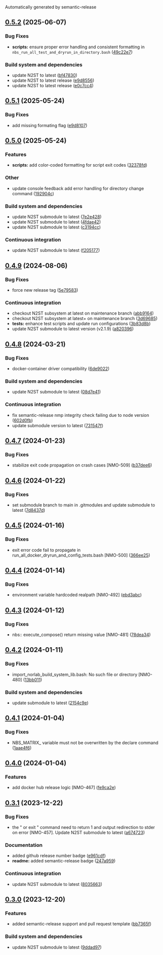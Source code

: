 Automatically generated by semantic-release

## [0.5.2](https://github.com/norlab-ulaval/norlab-build-system/compare/v0.5.1...v0.5.2) (2025-06-07)

### Bug Fixes

* **scripts:** ensure proper error handling and consistent formatting in `nbs_run_all_test_and_dryrun_in_directory.bash` ([49c22e7](https://github.com/norlab-ulaval/norlab-build-system/commit/49c22e78162414dc0d935ccce19878903851f535))

### Build system and dependencies

* update N2ST to latest ([bf47830](https://github.com/norlab-ulaval/norlab-build-system/commit/bf47830eeff656a1fbffadb555c390a068b31003))
* update N2ST to latest release ([e9d8556](https://github.com/norlab-ulaval/norlab-build-system/commit/e9d85562a4a069c0350678a07278a8a6118a394b))
* update N2ST to latest release ([e0c7cc4](https://github.com/norlab-ulaval/norlab-build-system/commit/e0c7cc4585de4b704ec82e82d08dffc0740cca91))

## [0.5.1](https://github.com/norlab-ulaval/norlab-build-system/compare/v0.5.0...v0.5.1) (2025-05-24)

### Bug Fixes

* add missing formating flag ([e9d8107](https://github.com/norlab-ulaval/norlab-build-system/commit/e9d8107085eff083618c52ce2c0493cd12b0e932))

## [0.5.0](https://github.com/norlab-ulaval/norlab-build-system/compare/v0.4.9...v0.5.0) (2025-05-24)

### Features

* **scripts:** add color-coded formatting for script exit codes ([32378fd](https://github.com/norlab-ulaval/norlab-build-system/commit/32378fd4507b668ed674c00c539dcbf27fd066b6))

### Other

* update console feedback add error handling for directory change command ([192904c](https://github.com/norlab-ulaval/norlab-build-system/commit/192904ca9a43323d084dd7c0f93b31ed561ec512))

### Build system and dependencies

* update N2ST submodule to latest ([7e2e428](https://github.com/norlab-ulaval/norlab-build-system/commit/7e2e428a1783dfea3d1b478f84704349961c76df))
* update N2ST submodule to latest ([4fdae42](https://github.com/norlab-ulaval/norlab-build-system/commit/4fdae4259d9bc526dad1f2aa137d1545f8afd65a))
* update N2ST submodule to latest ([c3194cc](https://github.com/norlab-ulaval/norlab-build-system/commit/c3194cc3916f0a65db4ccfcfb012dcad8873c491))

### Continuous integration

* update N2ST submodule to latest ([f205177](https://github.com/norlab-ulaval/norlab-build-system/commit/f205177a785583143801292f738299aa74313d7a))

## [0.4.9](https://github.com/norlab-ulaval/norlab-build-system/compare/v0.4.8...v0.4.9) (2024-08-06)

### Bug Fixes

* force new release tag ([5e79583](https://github.com/norlab-ulaval/norlab-build-system/commit/5e795834c617ded638be4fc42c8bef3027e9699f))

### Continuous integration

* checkout N2ST subsystem at latest on maintenance branch ([abb9164](https://github.com/norlab-ulaval/norlab-build-system/commit/abb91641916188a846e5adb50d9ff333ea2f7486))
* checkout N2ST subsystem at latest+ on maintenance branch ([3d69685](https://github.com/norlab-ulaval/norlab-build-system/commit/3d696857116794a57befef74c839fc2b6ca08b54))
* **tests:** enhance test scripts and update run configurations ([3b83d8b](https://github.com/norlab-ulaval/norlab-build-system/commit/3b83d8b7cc4cb25f546ba8255f787f3230c715b8))
* update N2ST submodule to latest version (v2.1.9) ([a820396](https://github.com/norlab-ulaval/norlab-build-system/commit/a820396d72b69b319128501833abfade4dffb8fb))

## [0.4.8](https://github.com/norlab-ulaval/norlab-build-system/compare/v0.4.7...v0.4.8) (2024-03-21)


### Bug Fixes

* docker-container driver compatibility ([6de9022](https://github.com/norlab-ulaval/norlab-build-system/commit/6de90225ea88eef741792ceb4b1e06b96560bb09))


### Build system and dependencies

* update N2ST submodule to latest ([08d7e41](https://github.com/norlab-ulaval/norlab-build-system/commit/08d7e4190785f39f01815758eb039e1ba00c3b2e))


### Continuous integration

* fix semantic-release nmp integrity check failing due to node version ([602d0fb](https://github.com/norlab-ulaval/norlab-build-system/commit/602d0fbc4b5bc4f92512ad6540aecf89137650f1))
* update submodule version to latest ([731547f](https://github.com/norlab-ulaval/norlab-build-system/commit/731547fbcdf5784141bf338bacb016a1326dd78b))

## [0.4.7](https://github.com/norlab-ulaval/norlab-build-system/compare/v0.4.6...v0.4.7) (2024-01-23)


### Bug Fixes

* stabilize exit code propagation on crash cases [NMO-509] ([b37dee6](https://github.com/norlab-ulaval/norlab-build-system/commit/b37dee6ea5a21c56d42fa25b15063f54c7d0bdf6))

## [0.4.6](https://github.com/norlab-ulaval/norlab-build-system/compare/v0.4.5...v0.4.6) (2024-01-22)


### Bug Fixes

* set submodule branch to main in .gitmodules and update submodule to latest ([7d8437d](https://github.com/norlab-ulaval/norlab-build-system/commit/7d8437da73e25d30606033d3d6bb833995546a71))

## [0.4.5](https://github.com/norlab-ulaval/norlab-build-system/compare/v0.4.4...v0.4.5) (2024-01-16)


### Bug Fixes

* exit error code fail to propagate in run_all_docker_dryrun_and_config_tests.bash [NMO-500] ([366ee25](https://github.com/norlab-ulaval/norlab-build-system/commit/366ee25d3ea9814093635d2f27151d7d41acc852))

## [0.4.4](https://github.com/norlab-ulaval/norlab-build-system/compare/v0.4.3...v0.4.4) (2024-01-14)


### Bug Fixes

* environment variable hardcoded realpath [NMO-492] ([ebd3abc](https://github.com/norlab-ulaval/norlab-build-system/commit/ebd3abc92b467517d5e6ec35236d81c5660f15f7))

## [0.4.3](https://github.com/norlab-ulaval/norlab-build-system/compare/v0.4.2...v0.4.3) (2024-01-12)


### Bug Fixes

* nbs:: execute_compose() return missing value  [NMO-481] ([78dea34](https://github.com/norlab-ulaval/norlab-build-system/commit/78dea3461f3b0e96d9862267cf092d7f7119526c))

## [0.4.2](https://github.com/norlab-ulaval/norlab-build-system/compare/v0.4.1...v0.4.2) (2024-01-11)


### Bug Fixes

* import_norlab_build_system_lib.bash: No such file or directory [NMO-480] ([13bb011](https://github.com/norlab-ulaval/norlab-build-system/commit/13bb011f20bdd05a50c39cc8a1ae82f4e9585245))


### Build system and dependencies

* update submodule to latest ([2154c9e](https://github.com/norlab-ulaval/norlab-build-system/commit/2154c9e34f7c1c116ad05563e320cdd9b60e9b68))

## [0.4.1](https://github.com/norlab-ulaval/norlab-build-system/compare/v0.4.0...v0.4.1) (2024-01-04)


### Bug Fixes

* NBS_MATRIX_ variable must not be overwritten by the declare command ([1aae4f6](https://github.com/norlab-ulaval/norlab-build-system/commit/1aae4f6470183f7801c2f9d9fcf3674f9090c4da))

## [0.4.0](https://github.com/norlab-ulaval/norlab-build-system/compare/v0.3.1...v0.4.0) (2024-01-04)


### Features

* add docker hub release logic [NMO-467] ([fe9ca2e](https://github.com/norlab-ulaval/norlab-build-system/commit/fe9ca2efd2ee554e4df6fbd9c28f8dee5b0f6608))

## [0.3.1](https://github.com/norlab-ulaval/norlab-build-system/compare/v0.3.0...v0.3.1) (2023-12-22)


### Bug Fixes

* the " or exit " command need to return 1 and output redirection to stder on error [NMO-457]. Update N2ST submodule to latest ([a674723](https://github.com/norlab-ulaval/norlab-build-system/commit/a674723ab869dfac8fcef5a3a69306061c616a2a))


### Documentation

* added github release number badge ([e961cdf](https://github.com/norlab-ulaval/norlab-build-system/commit/e961cdfeb051d62238ea40f3eeeb4d5e90db2485))
* **readme:** added semantic-release badge ([247a959](https://github.com/norlab-ulaval/norlab-build-system/commit/247a95922990435f8b3cb40a196bb2214aa0ae2c))


### Continuous integration

* update N2ST submodule to latest ([8035663](https://github.com/norlab-ulaval/norlab-build-system/commit/80356637ed96f01a4ca33764b91b32e486583540))

## [0.3.0](https://github.com/norlab-ulaval/norlab-build-system/compare/v0.2.6...v0.3.0) (2023-12-20)


### Features

* added semantic-release support and pull request template ([bb7365f](https://github.com/norlab-ulaval/norlab-build-system/commit/bb7365f56e0d7c579209b20cdf5b673c53917641))


### Build system and dependencies

* update N2ST submodule to latest ([9ddad97](https://github.com/norlab-ulaval/norlab-build-system/commit/9ddad97b8d85bfbf75d8bd2ba7efc93f51a01047))
